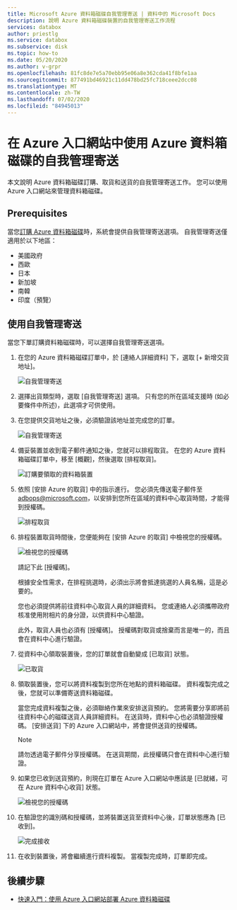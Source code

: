 ```yaml
---
title: Microsoft Azure 資料箱磁碟自我管理寄送 | 資料中的 Microsoft Docs
description: 說明 Azure 資料箱磁碟裝置的自我管理寄送工作流程
services: databox
author: priestlg
ms.service: databox
ms.subservice: disk
ms.topic: how-to
ms.date: 05/20/2020
ms.author: v-grpr
ms.openlocfilehash: 81fc8de7e5a70ebb95e06a8e362cda41f8bfe1aa
ms.sourcegitcommit: 877491bd46921c11dd478bd25fc718ceee2dcc08
ms.translationtype: MT
ms.contentlocale: zh-TW
ms.lasthandoff: 07/02/2020
ms.locfileid: "84945013"
---
```

# <a name="use-self-managed-shipping-for-azure-data-box-disk-in-the-azure-portal"></a>在 Azure 入口網站中使用 Azure 資料箱磁碟的自我管理寄送

本文說明 Azure 資料箱磁碟訂購、取貨和送貨的自我管理寄送工作。 您可以使用 Azure 入口網站來管理資料箱磁碟。

## <a name="prerequisites"></a>Prerequisites

當您[訂購 Azure 資料箱磁碟](data-box-disk-deploy-ordered.md)時，系統會提供自我管理寄送選項。 自我管理寄送僅適用於以下地區：

* 美國政府
* 西歐
* 日本
* 新加坡
* 南韓
* 印度（預覽）

## <a name="use-self-managed-shipping"></a>使用自我管理寄送

當您下單訂購資料箱磁碟時，可以選擇自我管理寄送選項。

1. 在您的 Azure 資料箱磁碟訂單中，於 [連絡人詳細資料] 下，選取 [+ 新增交貨地址]。

   ![自我管理寄送](media\data-box-portal-customer-managed-shipping\choose-self-managed-shipping-1.png)

2. 選擇出貨類型時，選取 [自我管理寄送] 選項。 只有您的所在區域支援時 (如必要條件中所述)，此選項才可供使用。

3. 在您提供交貨地址之後，必須驗證該地址並完成您的訂單。

   ![自我管理寄送](media\data-box-portal-customer-managed-shipping\choose-self-managed-shipping-2.png)

4. 備妥裝置並收到電子郵件通知之後，您就可以排程取貨。 在您的 Azure 資料箱磁碟訂單中，移至 [概觀]，然後選取 [排程取貨]。

   ![訂購要領取的資料箱裝置](media\data-box-disk-portal-customer-managed-shipping\data-box-disk-user-pickup-01b.png)

5. 依照 [安排 Azure 的取貨] 中的指示進行。 您必須先傳送電子郵件至 [adbops@microsoft.com](mailto:adbops@microsoft.com)，以安排到您所在區域的資料中心取貨時間，才能得到授權碼。

   ![排程取貨](media\data-box-disk-portal-customer-managed-shipping\data-box-disk-user-pickup-02c.png)

6. 排程裝置取貨時間後，您便能夠在 [安排 Azure 的取貨] 中檢視您的授權碼。

   ![檢視您的授權碼](media\data-box-disk-portal-customer-managed-shipping\data-box-disk-authcode-01b.png)

   請記下此 [授權碼]。

   根據安全性需求，在排程挑選時，必須出示將會抵達挑選的人員名稱，這是必要的。

   您也必須提供將前往資料中心取貨人員的詳細資料。 您或連絡人必須攜帶政府核准使用附相片的身分證，以供資料中心驗證。

   此外，取貨人員也必須有 [授權碼]。 授權碼對取貨或捨棄而言是唯一的，而且會在資料中心進行驗證。

7. 從資料中心領取裝置後，您的訂單就會自動變成 [已取貨] 狀態。

   ![已取貨](media\data-box-disk-portal-customer-managed-shipping\data-box-disk-ready-disk-01b.png)

8. 領取裝置後，您可以將資料複製到您所在地點的資料箱磁碟。 資料複製完成之後，您就可以準備寄送資料箱磁碟。

   當您完成資料複製之後，必須聯絡作業來安排送貨預約。 您將需要分享即將前往資料中心的磁碟送貨人員詳細資料。 在送貨時，資料中心也必須驗證授權碼。 [安排送貨] 下的 Azure 入口網站中，將會提供送貨的授權碼。

   > [!NOTE]
   > 請勿透過電子郵件分享授權碼。 在送貨期間，此授權碼只會在資料中心進行驗證。

9. 如果您已收到送貨預約，則現在訂單在 Azure 入口網站中應該是 [已就緒，可在 Azure 資料中心收貨] 狀態。

   ![檢視您的授權碼](media\data-box-disk-portal-customer-managed-shipping\data-box-disk-authcode-dropoff-02b.png)

10. 在驗證您的識別碼和授權碼，並將裝置送貨至資料中心後，訂單狀態應為 [已收到]。

    ![完成接收](media\data-box-disk-portal-customer-managed-shipping\data-box-disk-received-01a.png)

11. 在收到裝置後，將會繼續進行資料複製。 當複製完成時，訂單即完成。

## <a name="next-steps"></a>後續步驟

* [快速入門：使用 Azure 入口網站部署 Azure 資料箱磁碟](data-box-disk-quickstart-portal.md)
